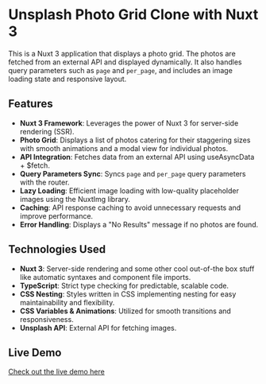 # Unsplash Photo Grid Clone with Nuxt 3

This is a Nuxt 3 application that displays a photo grid. The photos are fetched from an external API and displayed dynamically. It also handles query parameters such as `page` and `per_page`, and includes an image loading state and responsive layout.

## Features

- **Nuxt 3 Framework**: Leverages the power of Nuxt 3 for server-side rendering (SSR).
- **Photo Grid**: Displays a list of photos catering for their staggering sizes with smooth animations and a modal view for individual photos.
- **API Integration**: Fetches data from an external API using useAsyncData + $fetch.
- **Query Parameters Sync**: Syncs `page` and `per_page` query parameters with the router.
- **Lazy Loading**: Efficient image loading with low-quality placeholder images using the NuxtImg library.
- **Caching**: API response caching to avoid unnecessary requests and improve performance.
- **Error Handling**: Displays a "No Results" message if no photos are found.

## Technologies Used

- **Nuxt 3**: Server-side rendering and some other cool out-of-the box stuff like automatic syntaxes and component file imports.
- **TypeScript**: Strict type checking for predictable, scalable code.
- **CSS Nesting**: Styles written in CSS implementing nesting for easy maintainability and flexibility.
- **CSS Variables & Animations**: Utilized for smooth transitions and responsiveness.
- **Unsplash API**: External API for fetching images.

## Live Demo

[Check out the live demo here](https://unsplash-pro-theta.vercel.app/)

